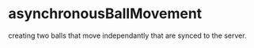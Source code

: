 # asynchronousBallMovement
creating two balls that move independantly that are synced to the server.
